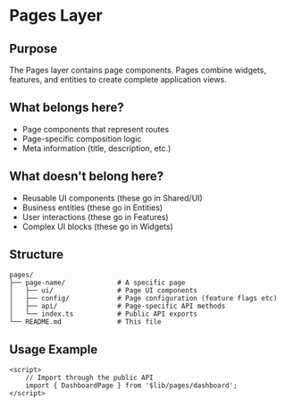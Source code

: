 # Pages Layer

## Purpose

The Pages layer contains page components. Pages combine widgets, features, and entities to create complete application views.

## What belongs here?

- Page components that represent routes
- Page-specific composition logic
- Meta information (title, description, etc.)

## What doesn't belong here?

- Reusable UI components (these go in Shared/UI)
- Business entities (these go in Entities)
- User interactions (these go in Features)
- Complex UI blocks (these go in Widgets)

## Structure

```
pages/
├── page-name/             # A specific page
│   ├── ui/                # Page UI components
│   ├── config/            # Page configuration (feature flags etc)
│   ├── api/               # Page-specific API methods
│   └── index.ts           # Public API exports
└── README.md              # This file
```

## Usage Example

```svelte
<script>
	// Import through the public API
	import { DashboardPage } from '$lib/pages/dashboard';
</script>
```
